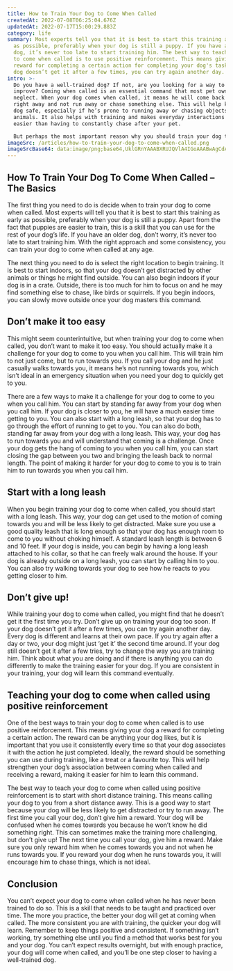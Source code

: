 ```yaml
---
title: How to Train Your Dog to Come When Called
createdAt: 2022-07-08T06:25:04.676Z
updatedAt: 2022-07-17T15:00:29.883Z
category: life
summary: Most experts tell you that it is best to start this training as early
  as possible, preferably when your dog is still a puppy. If you have an older
  dog, it’s never too late to start training him. The best way to teach your dog
  to come when called is to use positive reinforcement. This means giving a
  reward for completing a certain action for completing your dog's task. If your
  dog doesn’t get it after a few times, you can try again another day.
intro: >-
  Do you have a well-trained dog? If not, are you looking for a way to
  improve? Coming when called is an essential command that most pet owners
  neglect. When your dog comes when called, it means he will come back to you
  right away and not run away or chase something else. This will help keep your
  dog safe, especially if he’s prone to running away or chasing objects or other
  animals. It also helps with training and makes everyday interactions much
  easier than having to constantly chase after your pet. 

  But perhaps the most important reason why you should train your dog to come when called is because it might just save his life one day. In many cases, dogs that run away don’t get lost, they are just trying to find a way back home. Therefore, knowing how to train your dog to come when called can be the difference between him coming home safe and sound or getting lost forever. And let’s face it – nobody wants that!
imageSrc: /articles/how-to-train-your-dog-to-come-when-called.png
imageSrcBase64: data:image/png;base64,UklGRnYAAABXRUJQVlA4IGoAAABwAgCdASoKAAoAAUAmJQBOiP/wQNjQTwLCh81IAP7riWmsrQFJGn8a9Q4SGkdZ3uuV50pWjBau5f3TTGjX4jx8EjNs+FhBWfPGSS/Qi76txdciZZatZQvLEOJKrZkrBakZ9XOa9emxAAAA
---
```


## How To Train Your Dog To Come When Called – The Basics

The first thing you need to do is decide when to train your dog to come when called. Most experts will tell you that it is best to start this training as early as possible, preferably when your dog is still a puppy. Apart from the fact that puppies are easier to train, this is a skill that you can use for the rest of your dog’s life. If you have an older dog, don’t worry, it’s never too late to start training him. With the right approach and some consistency, you can train your dog to come when called at any age.

The next thing you need to do is select the right location to begin training. It is best to start indoors, so that your dog doesn’t get distracted by other animals or things he might find outside. You can also begin indoors if your dog is in a crate. Outside, there is too much for him to focus on and he may find something else to chase, like birds or squirrels. If you begin indoors, you can slowly move outside once your dog masters this command. 

## Don’t make it too easy

This might seem counterintuitive, but when training your dog to come when called, you don’t want to make it too easy. You should actually make it a challenge for your dog to come to you when you call him. This will train him to not just come, but to run towards you. If you call your dog and he just casually walks towards you, it means he’s not running towards you, which isn’t ideal in an emergency situation when you need your dog to quickly get to you.

There are a few ways to make it a challenge for your dog to come to you when you call him. You can start by standing far away from your dog when you call him. If your dog is closer to you, he will have a much easier time getting to you. You can also start with a long leash, so that your dog has to go through the effort of running to get to you. You can also do both, standing far away from your dog with a long leash. This way, your dog has to run towards you and will understand that coming is a challenge. Once your dog gets the hang of coming to you when you call him, you can start closing the gap between you two and bringing the leash back to normal length. The point of making it harder for your dog to come to you is to train him to run towards you when you call him.

## Start with a long leash

When you begin training your dog to come when called, you should start with a long leash. This way, your dog can get used to the motion of coming towards you and will be less likely to get distracted. Make sure you use a good quality leash that is long enough so that your dog has enough room to come to you without choking himself. A standard leash length is between 6 and 10 feet. If your dog is inside, you can begin by having a long leash attached to his collar, so that he can freely walk around the house. If your dog is already outside on a long leash, you can start by calling him to you. You can also try walking towards your dog to see how he reacts to you getting closer to him.

## Don’t give up!

While training your dog to come when called, you might find that he doesn’t get it the first time you try. Don’t give up on training your dog too soon. If your dog doesn’t get it after a few times, you can try again another day. Every dog is different and learns at their own pace. If you try again after a day or two, your dog might just ‘get it’ the second time around. If your dog still doesn’t get it after a few tries, try to change the way you are training him. Think about what you are doing and if there is anything you can do differently to make the training easier for your dog. If you are consistent in your training, your dog will learn this command eventually.

## Teaching your dog to come when called using positive reinforcement

One of the best ways to train your dog to come when called is to use positive reinforcement. This means giving your dog a reward for completing a certain action. The reward can be anything your dog likes, but it is important that you use it consistently every time so that your dog associates it with the action he just completed. Ideally, the reward should be something you can use during training, like a treat or a favourite toy. This will help strengthen your dog’s association between coming when called and receiving a reward, making it easier for him to learn this command.

The best way to teach your dog to come when called using positive reinforcement is to start with short distance training. This means calling your dog to you from a short distance away. This is a good way to start because your dog will be less likely to get distracted or try to run away. The first time you call your dog, don’t give him a reward. Your dog will be confused when he comes towards you because he won’t know he did something right. This can sometimes make the training more challenging, but don’t give up! The next time you call your dog, give him a reward. Make sure you only reward him when he comes towards you and not when he runs towards you. If you reward your dog when he runs towards you, it will encourage him to chase things, which is not ideal.

## Conclusion

You can’t expect your dog to come when called when he has never been trained to do so. This is a skill that needs to be taught and practiced over time. The more you practice, the better your dog will get at coming when called. The more consistent you are with training, the quicker your dog will learn. Remember to keep things positive and consistent. If something isn’t working, try something else until you find a method that works best for you and your dog. You can’t expect results overnight, but with enough practice, your dog will come when called, and you’ll be one step closer to having a well-trained dog.
